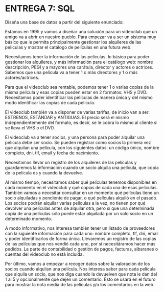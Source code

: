 # ENTREGA 7: SQL

Diseña una base de datos a partir del siguiente enunciado:

Estamos en 1995 y vamos a diseñar una solución para un videoclub que un amigo va a abrir en nuestro pueblo. Para empezar va a ser un sistema muy básico que le permita principalmente gestionar los alquileres de las películas y mostrar el catálogo de películas en una futura web.

Necesitamos tener la información de las películas, lo básico para poder gestionar los alquileres, y más información para el catálogo web: nombre descripción, PEGI y a mayores una carátula, director y actores o actrices. Sabemos que una película va a tener 1 o más directores y 1 o más actores/actrices.

Para que el videoclub sea rentable, podemos tener 1 o varias copias de la misma película y esas copias pueden estar en 2 formatos: VHS y DVD. Necesitamos poder identificar las películas de manera única y del mismo modo identificar las copias de cada película.

El videoclub también va a disponer de varias tarifas, de inicio van a ser: ESTRENOS, ESTÁNDAR y ANTIGUAS. El precio será el mismo independientemente del formato, es decir, se le cobra lo mismo al cliente si se lleva el VHS o el DVD.

El videoclub va a tener socios, y una persona para poder alquilar una película debe ser socio. Se pueden registrar como socios la primera vez que alquilan una película, con los siguientes datos: un código único, nombre completo, dni, tlf, email y fecha de nacimiento.

Necesitamos llevar un registro de los alquileres de las películas y guardaremos la información cuando un socio alquila una película, que copia de la película es y cuando la devuelve.

Al mismo tiempo, necesitamos saber qué películas tenemos disponibles en cada momento en el videoclub y qué copias de cada una de esas películas.
También vamos a necesitar consultar en un momento qué películas tiene un socio alquiladas y pendiente de pagar, o qué películas alquiló en el pasado.
Los socios podrán alquilar varias películas a la vez, no tienen por qué devolver una películas antes de alquilar otra, pero sí que una determinada copia de una películas sólo puede estar alquilada por un solo socio en un determinado momento.

A modo informativo, nos interesa también tener un listado de proveedores con la siguiente información para cada uno: nombre completo, tlf, dni, email y poder identificarlos de forma única. Llevaremos un registro de las copias de las películas que nos vendió cada uno, por si necesitáramos hacer más pedidos. La parte de contabilidad o gestión de pagos, facturas, albaranes o cuentas del videoclub no está incluída.

Por último, vamos a empezar a recoger datos sobre la valoración de los socios cuando alquilan una película. Nos interesa saber para cada película que alquila un socio, que nos diga cuando la devuelven que nota le dan del 1 al 5 y opcionalmente que dejen un comentario. Esto se usará en el futuro para mostrar la nota media de las películas y/o los comentarios en la web.
